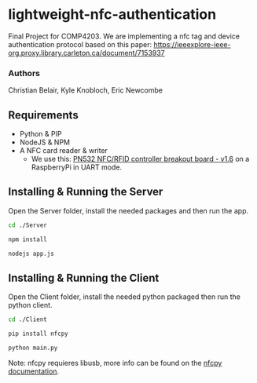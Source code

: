 # lightweight-nfc-authentication
Final Project for COMP4203. We are implementing a nfc tag and device authentication protocol based on this paper: https://ieeexplore-ieee-org.proxy.library.carleton.ca/document/7153937 

### Authors
Christian Belair, Kyle Knobloch, Eric Newcombe

## Requirements
* Python & PIP
* NodeJS & NPM
* A NFC card reader & writer
  * We use this: [PN532 NFC/RFID controller breakout board - v1.6](https://www.buyapi.ca/product/pn532-nfcrfid-controller-breakout-board-v1-6-2/) on a RaspberryPi in UART mode. 

## Installing & Running the Server
Open the Server folder, install the needed packages and then run the app. 

```bash
cd ./Server

npm install

nodejs app.js
```

## Installing & Running the Client
Open the Client folder, install the needed python packaged then run the python client. 
```bash
cd ./Client

pip install nfcpy

python main.py
```

Note: nfcpy requieres libusb, more info can be found on the [nfcpy documentation](https://nfcpy.readthedocs.io/en/latest/topics/get-started.html).

